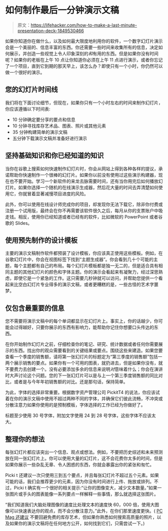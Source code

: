 # 如何制作最后一分钟演示文稿

> 原文：<https://lifehacker.com/how-to-make-a-last-minute-presentation-deck-1849530466>

如果你知道你在做什么，以及如何最大限度地利用你的软件，一个数字幻灯片演示会是一个美丽的、信息丰富的东西。你还需要一些时间来收集所有的信息，决定如何展示，并创造一些视觉上令人印象深刻的*和*有用的东西。但是如果你没有时间呢？如果你的老板在上午 10 点让你知道你必须在上午 11 点进行演示，或者你忘记了一个项目，直到它到期的那天早上，该怎么办？即使只有一个小时，你仍然可以做一个很好的演示。



## **您的幻灯片时间线**

我们将在下面讨论细节，但现在，如果你只有一个小时左右的时间来制作幻灯片，你应该遵循以下时间表:

*   10 分钟确定要分享的要点和信息
*   10 分钟寻找库存艺术品、图表、照片或其他元素
*   35 分钟构建简单的演示文稿
*   五分钟下载演示文稿并准备好进行演示

## **坚持基础知识和你已经知道的知识**

当你在谷歌上搜索如何快速制作幻灯片时，你会从网站上得到各种各样的提议，承诺帮助你快速制作一个很棒的幻灯片。如果你以前没有使用过这些演示构建器，现在也不要开始。学习一个新软件的来龙去脉需要时间，还有当你用完后如何播放幻灯片。如果你选择一个随机的在线演示生成器，然后花大量的时间去弄清楚如何使用它，你就冒着显著减慢项目进度的风险。

此外，你可以使用在线设计师完成你的项目，却发现你无法下载它，除非你付费或注册一个试用版，最终会在你不再需要该软件很久之后，每月从你的支票账户中吸走钱。相反，使用你已经知道或者已经有的软件，比如微软的 PowerPoint 或者谷歌的 Slides。

## **使用预先制作的设计模板**

主要的演示文稿制作软件都预装了设计模板，你应该真正使用这些模板。例如，在谷歌幻灯片中，你会在视图标签下找到“主题生成器”。你会看到几十个可能的主题，每个主题都有自己的布局。每个幻灯片模板都是独一无二的，但是适合具有相同主题的其他幻灯片的颜色和字体主题。你的演示会看起来有凝聚力，经过深思熟虑，即使它是一个紧急的工作。这只需要几秒钟就可以访问，并帮助您提供一个看起来比空白幻灯片专业得多的演示文稿，或者更糟糕的是，一些古怪的艺术字噩梦。

## **仅包含最重要的信息**

您不需要将演示文稿中的每个单词都显示在幻灯片上。事实上，你的话越少，你可能会过得越好，只要你展示的东西有影响力，能帮助你记住你想要口头传达的东西。

在你开始制作幻灯片之前，仔细检查你的笔记、研究、统计数据或者任何你需要展示的东西。找出你的观众需要看到的关键结果或要点。围绕这些来建造。如果您要查看一个季度的销售额，请将第一张幻灯片的标题定为“第三季度的销售额”包括一两个展示销售的要点。如果你有一个可用的图表，就扔进去，但是如果你没有，就不要费力去创建一个。没有必要添加多余的信息来说明*对*意味着什么；你会在演讲时大声讨论这个问题。您的下一张幻灯片可以是与上一个第三季度销售额的同比对比，或者是与今年年初销售额的对比。还是那句话，保持简单。

为此，字体的选择非常重要。根据数字资产管理公司 PickitT4 的说法，你应该试着在你的演示文稿中使用不超过两种不同的字体，并确保它们彼此流畅，不冲突或分散注意力如果你使用的是预制模板，字体选择的工作已经为你做好了。

标题至少使用 30 号字体，附加文字使用 24 到 28 号字体，这些字体不应该太大。

## **整理你的想法**

每张幻灯片都应该突出一个信息、观点或想法。例如，不要把历史综述和未来预测放在同一张幻灯片上。你可以使用大量的幻灯片，这不会花费你太多的时间，但是如果你展示一些杂乱无章、令人困惑的东西，你就会暴露出你的紧张和匆忙。

Picki t 还建议一次只使用三到五个要点，并且每张幻灯片不超过五个元素。如果可能的话，我们会推荐更少的元素，因为你没有时间进行上传、拖放或排列。不过，Picki t 确实有一个很好的相关提示:“让你的图像变大，减少文本数量。”如果一张图片或手头的图表能像一系列要点一样解释一些事情，那么就选择这张图片。

“我们知道我们大脑处理图像的速度比处理文本的速度快 60，000 倍，使用大图像可以快速表达你的观点，而不会分散注意力。”此外，在你们那里速度更快。( [PC Mag 还建议](https://www.pcmag.com/how-to/6-tips-for-creating-great-powerpoint-presentations-fast) 不要回避免费的库存艺术，但如果你熟悉如何搜索高质量的照片，以及如果你的演示文稿将在任何地方公开，如何找到它们，只需尝试一下。)